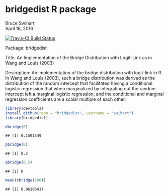 # bridgedist R package
Bruce Swihart  
April 18, 2016  

[![Travis-CI Build Status](https://travis-ci.org/swihart/bridgedist.svg?branch=master)](https://travis-ci.org/swihart/bridgedist)

Package: bridgedist

Title: An Implementation of the Bridge Distribution with Logit-Link as in Wang and Louis (2003)

Description: An implementation of the bridge distribution with logit-link in R.
    In Wang and Louis (2003), such a bridge distribution was derived as the distribution of
    the random intercept that facilitated having a conditional logistic regression that when
    marginalized by integrating out the random intercept left a marginal logistic regression,
    and the conditional and marginal regression coefficients are a scalar multiple of each other.


```r
library(devtools)
install_github(repo = "bridgedist", username = "swihart")
library(bridgedist)
```




```r
dbridge(0)
```

```
## [1] 0.1591549
```

```r
pbridge(0)
```

```
## [1] 0.5
```

```r
qbridge(0.5)
```

```
## [1] 0
```

```r
mean(rbridge(100))
```

```
## [1] 0.06106417
```
